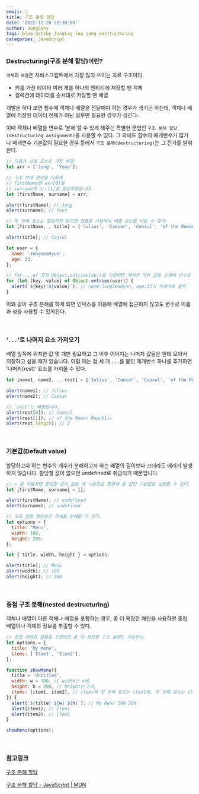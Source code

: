 ```yaml
---
emoji: 🍉
title: 구조 분해 할당
date: '2022-12-20 22:30:00'
author: JungSany
tags: blog gatsby JungLog log jung destructuring
categories: JavaScript
---
```


### Destructuring(구조 분해 할당)이란?

`객체`와 `배열`은 자바스크립트에서 가장 많이 쓰이는 자료 구조이다.

- 키를 가진 데이터 여러 개를 하나의 엔티티에 저장할 땐 객체
- 컬렉션에 데이터를 순서대로 저장할 땐 배열

개발을 하다 보면 함수에 객체나 배열을 전달해야 하는 경우가 생기곤 하는데, 객체나 배열에 저장된 데이터 전체가 아닌 일부만 필요한 경우가 생긴다.

이때 객체나 배열을 변수로 ‘분해'할 수 있게 해주는 특별한 문법인 `구조 분해 할당(destructuring assignment)`을 사용할 수 있다. 그 외에도 함수의 매개변수가 많거나 매개변수 기본값이 필요한 경우 등에서 `구조 분해(destructuring)`는 그 진가를 발휘한다.

```jsx
// 이름과 성을 요소로 가진 배열
let arr = ['Jung', 'Youn'];

// 구조 분해 할당을 이용해
// firstName엔 arr[0]을
// surname엔 arr[1]을 할당하였습니다.
let [firstName, surname] = arr;

alert(firstName); // Jung
alert(surname); // Youn

// 두 번째 요소는 필요하지 않으면 쉼표를 사용하여 배열 요소를 버릴 수 있다.
let [firstName, , title] = ['Julius', 'Caesar', 'Consul', 'of the Roman Republic'];

alert(title); // Consul

let user = {
  name: 'JungSeaHyun',
  age: 33,
};

// for ...of 문과 Object.entries(obj)를 이용하면 객체의 키와 값을 순회해 변수로 분해 할당할 수 있다.
for (let [key, value] of Object.entries(user)) {
  alert(`${key}:${value}`); // name:JungSeaHyun, age:33이 차례대로 출력
}
```

이와 같이 구조 분해를 하게 되면 인덱스를 이용해 배열에 접근하지 않고도 변수로 이름과 성을 사용할 수 있게된다.

<br/>

### ‘`...`'로 나머지 요소 가져오기

배열 앞쪽에 위치한 값 몇 개만 필요하고 그 이후 이어지는 나머지 값들은 한데 모아서 저장하고 싶을 때가 있습니다. 이럴 때는 점 세 개 `...`를 붙인 매개변수 하나를 추가하면 ‘나머지(rest)’ 요소를 가져올 수 있다.

```jsx
let [name1, name2, ...rest] = ['Julius', 'Caesar', 'Consul', 'of the Roman Republic'];

alert(name1); // Julius
alert(name2); // Caesar

// `rest`는 배열입니다.
alert(rest[0]); // Consul
alert(rest[1]); // of the Roman Republic
alert(rest.length); // 2
```

<br/>

### 기본값(Default value)

할당하고자 하는 변수의 개수가 분해하고자 하는 배열의 길이보다 크더라도 에러가 발생하지 않습니다. 할당할 값이 없으면 undefined로 취급되기 때문입니다.

```jsx
// = 을 이용하면 할당할 값이 없을 때 기본으로 할당해 줄 값인 기본값을 설정할 수 있다.
let [firstName, surname] = [];

alert(firstName); // undefined
alert(surname); // undefined

// 구조 분행 할당으로 객체를 분해할 수 있다.
let options = {
  title: 'Menu',
  width: 100,
  height: 200,
};

let { title, width, height } = options;

alert(title); // Menu
alert(width); // 100
alert(height); // 200
```

<br/>

### 중첨 구조 분해(nested destructuring)

객체나 배열이 다른 객체나 배열을 포함하는 경우, 좀 더 복잡한 패턴을 사용하면 중첩 배열이나 객체의 정보를 추출할 수 있다.

```jsx
// 중첩 객체와 콜론을 조합하면 좀 더 복잡한 구조 분해도 가능하다.
let options = {
  title: 'My menu',
  items: ['Item1', 'Item2'],
};

function showMenu({
  title = 'Untitled',
  width: w = 100, // width는 w에,
  height: h = 200, // height는 h에,
  items: [item1, item2], // items의 첫 번째 요소는 item1에, 두 번째 요소는 item2에 할당함
}) {
  alert(`${title} ${w} ${h}`); // My Menu 100 200
  alert(item1); // Item1
  alert(item2); // Item2
}

showMenu(options);
```

<br/>

### 참고링크

[구조 분해 할당](https://ko.javascript.info/destructuring-assignment#ref-410)

[구조 분해 할당 - JavaScript | MDN](https://developer.mozilla.org/ko/docs/Web/JavaScript/Reference/Operators/Destructuring_assignment#%EB%B0%B0%EC%97%B4_%EA%B5%AC%EC%A1%B0_%EB%B6%84%ED%95%B4)

<br/>

```toc


```
